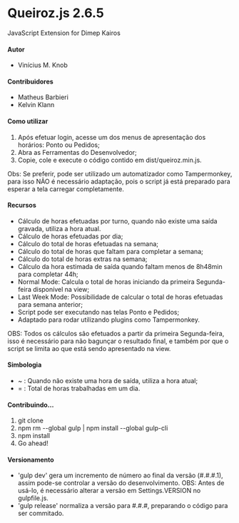 # Queiroz.js 2.6.5
JavaScript Extension for Dimep Kairos

#### Autor

* Vinícius M. Knob

#### Contribuidores

* Matheus Barbieri
* Kelvin Klann

#### Como utilizar

1. Após efetuar login, acesse um dos menus de apresentação dos horários: Ponto ou Pedidos;
2. Abra as Ferramentas do Desenvolvedor;
3. Copie, cole e execute o código contido em dist/queiroz.min.js.

Obs: Se preferir, pode ser utilizado um automatizador como Tampermonkey, para isso NÃO é necessário adaptação, pois o script já está preparado para esperar a tela carregar completamente.

#### Recursos

* Cálculo de horas efetuadas por turno, quando não existe uma saída gravada, utiliza a hora atual.
* Cálculo de horas efetuadas por dia;
* Cálculo do total de horas efetuadas na semana;
* Cálculo do total de horas que faltam para completar a semana;
* Cálculo do total de horas extras na semana;
* Cálculo da hora estimada de saída quando faltam menos de 8h48min para completar 44h;
* Normal Mode: Calcula o total de horas iniciando da primeira Segunda-feira disponível na view;
* Last Week Mode: Possibilidade de calcular o total de horas efetuadas para semana anterior;
* Script pode ser executando nas telas Ponto e Pedidos;
* Adaptado para rodar utilizando plugins como Tampermonkey.

OBS: Todos os cálculos são efetuados a partir da primeira Segunda-feira, isso é necessário para não bagunçar o resultado final, e também por que o script se limita ao que está sendo apresentado na view.

#### Simbologia

* ~ : Quando não existe uma hora de saída, utiliza a hora atual;
* = : Total de horas trabalhadas em um dia.

#### Contribuindo...

1. git clone
2. npm rm --global gulp | npm install --global gulp-cli
3. npm install
4. Go ahead!

#### Versionamento

* 'gulp dev' gera um incremento de número ao final da versão (#.#.#.1), assim pode-se controlar a versão do desenvolvimento. OBS: Antes de usá-lo, é necessário alterar a versão em Settings.VERSION no gulpfile.js.
* 'gulp release' normaliza a versão para #.#.#, preparando o código para ser commitado.